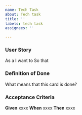 ```yaml
---
name: Tech Task
about: Tech task
title: ''
labels: tech task
assignees: ''

---
```


### User Story
As a 
I want to 
So that 

### Definition of Done
What means that this card is done?

### Acceptance Criteria
**Given** xxxx
**When** xxxx
**Then** xxxx
